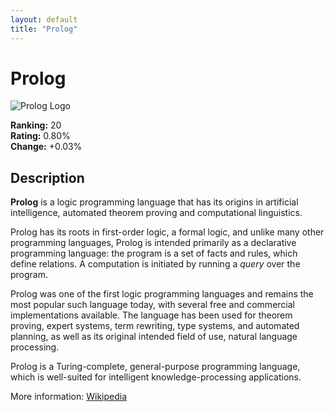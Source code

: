 ```yaml
---
layout: default
title: "Prolog"
---
```

# Prolog

![Prolog Logo](https://upload.wikimedia.org/wikipedia/commons/thumb/4/49/Early_Prolog_timeline.svg/640px-Early_Prolog_timeline.svg.png)

**Ranking:** 20  
**Rating:** 0.80%  
**Change:** +0.03%

## Description

<p><b>Prolog</b> is a logic programming language that has its origins in artificial intelligence, automated theorem proving and computational linguistics.
</p><p>Prolog has its roots in first-order logic, a formal logic, and unlike many other programming languages, Prolog is intended primarily as a declarative programming language: the program is a set of facts and rules, which define relations.  A computation is initiated by running a <i>query</i> over the program.
</p><p>Prolog was one of the first logic programming languages and remains the most popular such language today, with several free and commercial implementations available. The language has been used for theorem proving, expert systems, term rewriting, type systems, and automated planning, as well as its original intended field of use, natural language processing.
</p><p>Prolog is a Turing-complete, general-purpose programming language, which is well-suited for intelligent knowledge-processing applications.
</p>

More information: [Wikipedia](https://en.wikipedia.org/wiki/Prolog)
